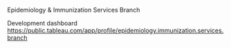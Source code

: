 Epidemiology & Immunization Services Branch

Development dashboard
https://public.tableau.com/app/profile/epidemiology.immunization.services.branch
